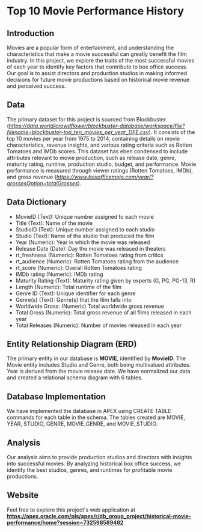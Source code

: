 # Top 10 Movie Performance History
## Introduction
Movies are a popular form of entertainment, and understanding the characteristics that make a movie successful can greatly benefit the film industry. In this project, we explore the traits of the most successful movies of each year to identify key factors that contribute to box office success. Our goal is to assist directors and production studios in making informed decisions for future movie productions based on historical movie revenue and perceived success.

## Data
The primary dataset for this project is sourced from Blockbuster (_https://data.world/crowdflower/blockbuster-database/workspace/file?filename=blockbuster-top_ten_movies_per_year_DFE.csv_). 
It consists of the top 10 movies per year from 1975 to 2014, containing details on movie characteristics, revenue insights, and various rating criteria such as Rotten Tomatoes and IMDb scores. This dataset has eben condensed to include attributes relevant to movie production, such as release date, genre, maturity rating, runtime, production studio, budget, and performance. 
Movie performance is measured through viewer ratings (Rotten Tomatoes, IMDb), and gross revenue (_https://www.boxofficemojo.com/year/?grossesOption=totalGrosses_).

## Data Dictionary
- MovieID	(Text):	Unique number assigned to each movie
- Title	(Text):	Name of the movie
- StudioID	(Text):	Unique number assigned to each studio
- Studio	(Text):	Name of the studio that produced the film
- Year  (Numeric):	Year in which the movie was released
- Release Date	(Date):	Day the movie was released in theaters
- rt_freshness	(Numeric):	Rotten Tomatoes rating from critics
- rt_audience	(Numeric): Rotten Tomatoes rating from the audience
- rt_score	(Numeric):	Overall Rotten Tomatoes rating
- IMDb rating	(Numeric):	IMDb rating
- Maturity Rating	(Text):	Maturity rating given by experts (G, PG, PG-13, R)
- Length	(Numeric):	Total runtime of the film
- Genre ID	(Text):	Unique identifier for each genre
- Genre(s)	(Text):	Genre(s) that the film falls into
- Worldwide Gross:	(Numeric)	Total worldwide gross revenue
- Total Gross	(Numeric):	Total gross revenue of all films released in each year
- Total Releases	(Numeric):	Number of movies released in each year

## Entity Relationship Diagram (ERD)
The primary entity in our database is **MOVIE**, identified by **MovieID**. The Movie entity includes Studio and Genre, both being multivalued attributes. Year is derived from the movie release date. We have normalized our data and created a relational schema diagram with 6 tables.

## Database Implementation
We have implemented the database in APEX using CREATE TABLE commands for each table in the schema. The tables created are MOVIE, YEAR, STUDIO, GENRE, MOVIE_GENRE, and MOVIE_STUDIO.

## Analysis
Our analysis aims to provide production studios and directors with insights into successful movies. By analyzing historical box office success, we identify the best studios, genres, and runtimes for profitable movie productions.

## Website
Feel free to explore this project's web application at **https://apex.oracle.com/pls/apex/r/db_group_project/historical-movie-performance/home?session=732598589482**
